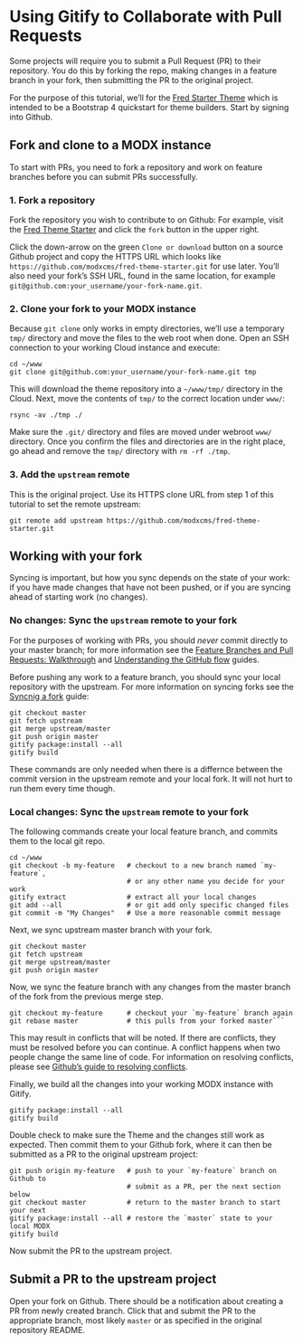 # Using Gitify to Collaborate with Pull Requests

Some projects will require you to submit a Pull Request (PR) to their repository. You do this by forking the repo, making changes in a feature branch in your fork, then submitting the PR to the original project.

For the purpose of this tutorial, we’ll for the [Fred Starter Theme](https://github.com/modxcms/fred-theme-starter) which is intended to be a Bootstrap 4 quickstart for theme builders. Start by signing into Github.

## Fork and clone to a MODX instance

To start with PRs, you need to fork a repository and work on feature branches before you can submit PRs successfully.

### 1. Fork a repository
Fork the repository you wish to contribute to on Github: For example, visit the [Fred Theme Starter](https://github.com/modxcms/fred-theme-starter) and click the `fork` button in the upper right. 

Click the down-arrow on the green `Clone or download` button on a source Github project and copy the HTTPS URL which looks like `https://github.com/modxcms/fred-theme-starter.git` for use later. You’ll also need your fork’s SSH URL, found in the same location, for example `git@github.com:your_username/your-fork-name.git`.

### 2. Clone your fork to your MODX instance

Because `git clone` only works in empty directories, we’ll use a temporary `tmp/` directory and move the files to the web root when done. Open an SSH connection to your working Cloud instance and execute:

```
cd ~/www
git clone git@github.com:your_username/your-fork-name.git tmp
```

This will download the theme repository into a `~/www/tmp/` directory in the Cloud. Next, move the contents of `tmp/` to the correct location under `www/`:

```
rsync -av ./tmp ./
```

Make sure the `.git/` directory and files are moved under webroot `www/` directory. Once you confirm the files and directories are in the right place, go ahead and remove the `tmp/` directory with `rm -rf ./tmp`.

### 3. Add the `upstream` remote

This is the original project. Use its HTTPS clone URL from step 1 of this tutorial to set the remote upstream:

```
git remote add upstream https://github.com/modxcms/fred-theme-starter.git
```

## Working with your fork

Syncing is important, but how you sync depends on the state of your work: if you have made changes that have not been pushed, or if you are syncing ahead of starting work (no changes).

### No changes: Sync the `upstream` remote to your fork

For the purposes of working with PRs, you should _never_ commit directly to your master branch; for more information see the [Feature Branches and Pull Requests: Walkthrough](https://gist.github.com/vlandham/3b2b79c40bc7353ae95a)  and [Understanding the GitHub flow](https://guides.github.com/introduction/flow/) guides. 

Before pushing any work to a feature branch, you should sync your local repository with the upstream. For more information on syncing forks see the [Syncnig a fork](https://help.github.com/articles/syncing-a-fork/) guide:

```
git checkout master
git fetch upstream
git merge upstream/master
git push origin master
gitify package:install --all
gitify build
```

These commands are only needed when there is a differnce between the commit version in the upstream remote and your local fork. It will not hurt to run them every time though.

### Local changes: Sync the `upstream` remote to your fork

The following commands create your local feature branch, and commits them to the local git repo.

```
cd ~/www
git checkout -b my-feature   # checkout to a new branch named `my-feature`, 
                             # or any other name you decide for your work
gitify extract               # extract all your local changes
git add --all                # or git add only specific changed files
git commit -m "My Changes"   # Use a more reasonable commit message
```

Next, we sync upstream master branch with your fork.

```
git checkout master
git fetch upstream
git merge upstream/master
git push origin master
```

Now, we sync the feature branch with any changes from the master branch of the fork from the previous merge step.

```
git checkout my-feature      # checkout your `my-feature` branch again
git rebase master            # this pulls from your forked master```
```

This may result in conflicts that will be noted. If there are conflicts, they must be resolved before you can continue. A conflict happens when two people change the same line of code. For information on resolving conflicts, please see [Github’s guide to resolving conflicts](https://help.github.com/articles/resolving-a-merge-conflict-using-the-command-line/). 

Finally, we build all the changes into your working MODX instance with Gitify.

``` 
gitify package:install --all 
gitify build
```

Double check to make sure the Theme and the changes still work as expected. Then commit them to your Github fork, where it can then be submitted as a PR to the original upstream project:

```
git push origin my-feature   # push to your `my-feature` branch on Github to 
                             # submit as a PR, per the next section below
git checkout master          # return to the master branch to start your next 
gitify package:install --all # restore the `master` state to your local MODX
gitify build
```

Now submit the PR to the upstream project.

## Submit a PR to the upstream project

Open your fork on Github. There should be a notification about creating a PR from newly created branch. Click that and submit the PR to the appropriate branch, most likely `master` or as specified in the original repository README.

